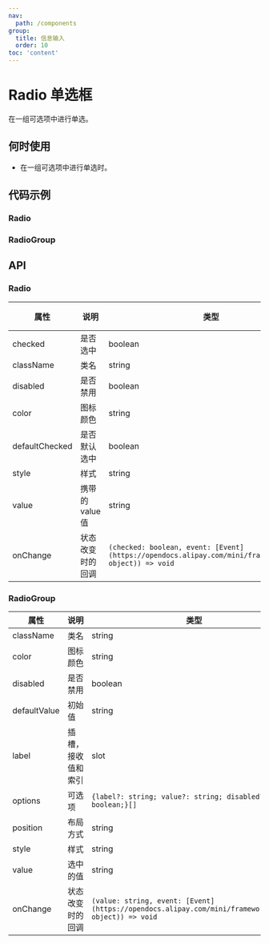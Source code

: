 ```yaml
---
nav:
  path: /components
group:
  title: 信息输入
  order: 10
toc: 'content'
---
```


# Radio 单选框

<!-- <code src="../../docs/components/compatibility.tsx" inline="true"></code> -->

在一组可选项中进行单选。

## 何时使用

- 在一组可选项中进行单选时。

## 代码示例

### Radio

<!-- <code src='pages/Radio/index'></code> -->

### RadioGroup

<!-- <code src='pages/RadioGroup/index'></code> -->

## API

### Radio

| 属性             | 说明                | 类型     | 默认值 |
| ---------------- | ------------------- | -------- | ------ |
| checked          | 是否选中            | boolean  | -      |
| className        | 类名                | string   | -      |
| disabled         | 是否禁用            | boolean  | false  |
| color            | 图标颜色            | string   | -      |
| defaultChecked   | 是否默认选中        | boolean  | false  |
| style            | 样式                | string   | -      |
| value            | 携带的 value 值     | string   | -      |
| onChange         | 状态改变时的回调    | `(checked: boolean, event: [Event](https://opendocs.alipay.com/mini/framework/event-object)) => void` | -      |

### RadioGroup

| 属性          | 说明                | 类型                           | 默认值    |
| ------------- | ------------------- | ------------------------------ | --------- |
| className     | 类名                | string                         | -         |
| color         | 图标颜色            | string                         | -         |
| disabled      | 是否禁用            | boolean                        | false     |
| defaultValue  | 初始值              | string                         | -         |
| label         | 插槽，接收值和索引  | slot                           | -         |
| options       | 可选项               | `{label?: string; value?: string; disabled?: boolean;}[]` | -     |
| position      | 布局方式            | string                         | `vertical` |
| style         | 样式                | string                         | -         |
| value         | 选中的值            | string                         | -         |
| onChange      | 状态改变时的回调    | `(value: string, event: [Event](https://opendocs.alipay.com/mini/framework/event-object)) => void` | -      |
